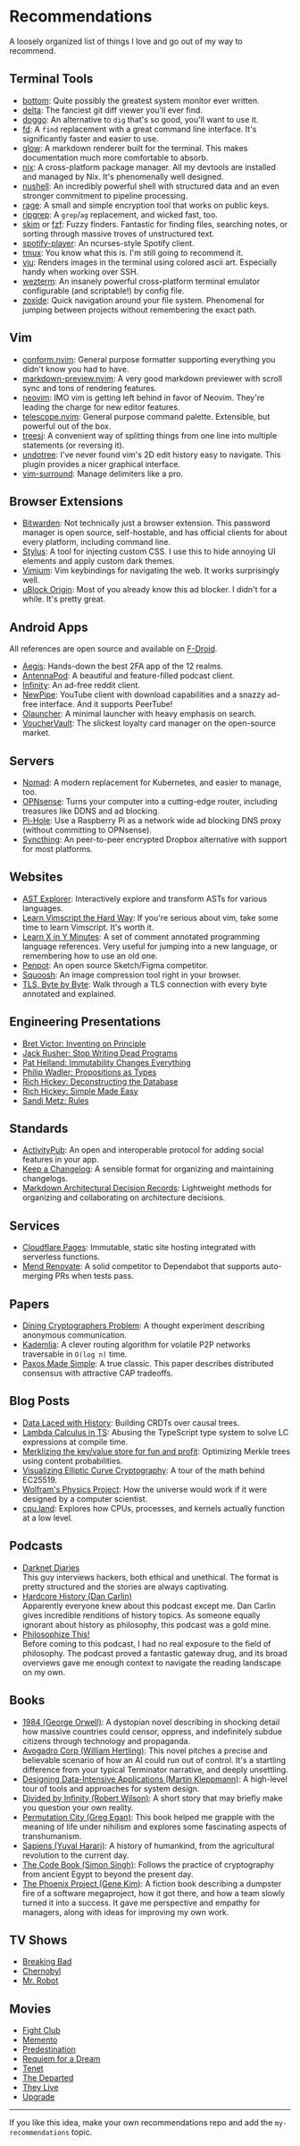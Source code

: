 # Recommendations

A loosely organized list of things I love and go out of my way to recommend.

## Terminal Tools

- [bottom](https://github.com/ClementTsang/bottom): Quite possibly the greatest system monitor ever written.
- [delta](https://github.com/dandavison/delta): The fanciest git diff viewer you'll ever find.
- [doggo](https://github.com/mr-karan/doggo/): An alternative to `dig` that's so good, you'll want to use it.
- [fd](https://github.com/sharkdp/fd): A `find` replacement with a great command line interface. It's significantly faster and easier to use.
- [glow](https://github.com/charmbracelet/glow): A markdown renderer built for the terminal. This makes documentation much more comfortable to absorb.
- [nix](https://nixos.org/): A cross-platform package manager. All my devtools are installed and managed by Nix. It's phenomenally well designed.
- [nushell](https://www.nushell.sh/): An incredibly powerful shell with structured data and an even stronger commitment to pipeline processing.
- [rage](https://github.com/str4d/rage): A small and simple encryption tool that works on public keys.
- [ripgrep](https://github.com/BurntSushi/ripgrep): A `grep`/`ag` replacement, and wicked fast, too.
- [skim](https://github.com/lotabout/skim) or [fzf](https://github.com/junegunn/fzf): Fuzzy finders. Fantastic for finding files, searching notes, or sorting through massive troves of unstructured text.
- [spotify-player](https://github.com/aome510/spotify-player): An ncurses-style Spotify client.
- [tmux](https://github.com/tmux/tmux): You know what this is. I'm still going to recommend it.
- [viu](https://github.com/atanunq/viu): Renders images in the terminal using colored ascii art. Especially handy when working over SSH.
- [wezterm](https://wezfurlong.org/wezterm): An insanely powerful cross-platform terminal emulator configurable (and scriptable!) by config file.
- [zoxide](https://github.com/ajeetdsouza/zoxide): Quick navigation around your file system. Phenomenal for jumping between projects without remembering the exact path.

## Vim

- [conform.nvim](https://github.com/stevearc/conform.nvim/): General purpose formatter supporting everything you didn't know you had to have.
- [markdown-preview.nvim](https://github.com/iamcco/markdown-preview.nvim/): A very good markdown previewer with scroll sync and tons of rendering features.
- [neovim](https://github.com/neovim/neovim/): IMO vim is getting left behind in favor of Neovim. They're leading the charge for new editor features.
- [telescope.nvim](https://github.com/nvim-telescope/telescope.nvim/): General purpose command palette. Extensible, but powerful out of the box.
- [treesj](https://github.com/Wansmer/treesj): A convenient way of splitting things from one line into multiple statements (or reversing it).
- [undotree](https://github.com/mbbill/undotree): I've never found vim's 2D edit history easy to navigate. This plugin provides a nicer graphical interface.
- [vim-surround](https://github.com/tpope/vim-surround): Manage delimiters like a pro.

## Browser Extensions

- [Bitwarden](https://bitwarden.com/): Not technically just a browser extension. This password manager is open source, self-hostable, and has official clients for about every platform, including command line.
- [Stylus](https://github.com/openstyles/stylus/): A tool for injecting custom CSS. I use this to hide annoying UI elements and apply custom dark themes.
- [Vimium](https://github.com/philc/vimium): Vim keybindings for navigating the web. It works surprisingly well.
- [uBlock Origin](https://ublockorigin.com/): Most of you already know this ad blocker. I didn't for a while. It's pretty great.

## Android Apps

All references are open source and available on [F-Droid](https://f-droid.org/).

- [Aegis](https://getaegis.app/): Hands-down the best 2FA app of the 12 realms.
- [AntennaPod](https://antennapod.org/): A beautiful and feature-filled podcast client.
- [Infinity](https://github.com/Docile-Alligator/Infinity-For-Reddit): An ad-free reddit client.
- [NewPipe](https://github.com/TeamNewPipe/NewPipe): YouTube client with download capabilities and a snazzy ad-free interface. And it supports PeerTube!
- [Olauncher](https://github.com/tanujnotes/Olauncher): A minimal launcher with heavy emphasis on search.
- [VoucherVault](https://github.com/tim-smart/vouchervault): The slickest loyalty card manager on the open-source market.

## Servers

- [Nomad](https://www.nomadproject.io/): A modern replacement for Kubernetes, and easier to manage, too.
- [OPNsense](https://opnsense.org/): Turns your computer into a cutting-edge router, including treasures like DDNS and ad blocking.
- [Pi-Hole](https://pi-hole.net/): Use a Raspberry Pi as a network wide ad blocking DNS proxy (without committing to OPNsense).
- [Syncthing](https://syncthing.net/): An peer-to-peer encrypted Dropbox alternative with support for most platforms.

## Websites

- [AST Explorer](https://astexplorer.net/): Interactively explore and transform ASTs for various languages.
- [Learn Vimscript the Hard Way](https://learnvimscriptthehardway.stevelosh.com/): If you're serious about vim, take some time to learn Vimscript. It's worth it.
- [Learn X in Y Minutes](https://learnxinyminutes.com/): A set of comment annotated programming language references. Very useful for jumping into a new language, or remembering how to use an old one.
- [Penpot](https://github.com/penpot/penpot): An open source Sketch/Figma competitor.
- [Squoosh](https://squoosh.app/): An image compression tool right in your browser.
- [TLS, Byte by Byte](https://bytebybyte.dev/): Walk through a TLS connection with every byte annotated and explained.

## Engineering Presentations

- [Bret Victor: Inventing on Principle](https://www.youtube.com/watch?v=PUv66718DII)
- [Jack Rusher: Stop Writing Dead Programs](https://www.youtube.com/watch?v=8Ab3ArE8W3s)
- [Pat Helland: Immutability Changes Everything](https://vimeo.com/52831373)
- [Philip Wadler: Propositions as Types](https://www.youtube.com/watch?v=IOiZatlZtGU)
- [Rich Hickey: Deconstructing the Database](https://www.youtube.com/watch?v=Cym4TZwTCNU)
- [Rich Hickey: Simple Made Easy](https://www.infoq.com/presentations/Simple-Made-Easy/)
- [Sandi Metz: Rules](https://www.youtube.com/watch?v=npOGOmkxuio)

## Standards

- [ActivityPub](https://www.w3.org/TR/activitypub/): An open and interoperable protocol for adding social features in your app.
- [Keep a Changelog](https://keepachangelog.com/en/1.0.0/): A sensible format for organizing and maintaining changelogs.
- [Markdown Architectural Decision Records](https://adr.github.io/madr/): Lightweight methods for organizing and collaborating on architecture decisions.

## Services

- [Cloudflare Pages](https://pages.cloudflare.com/): Immutable, static site hosting integrated with serverless functions.
- [Mend Renovate](https://www.mend.io/free-developer-tools/renovate/): A solid competitor to Dependabot that supports auto-merging PRs when tests pass.

## Papers

- [Dining Cryptographers Problem](http://www.cs.utoronto.ca/~sgorbunov/publications/diningCrypto.pdf): A thought experiment describing anonymous communication.
- [Kademlia](http://www.scs.stanford.edu/~dm/home/papers/kpos.pdf): A clever routing algorithm for volatile P2P networks traversable in `O(log n)` time.
- [Paxos Made Simple](http://lamport.azurewebsites.net/pubs/paxos-simple.pdf): A true classic. This paper describes distributed consensus with attractive CAP tradeoffs.

## Blog Posts

- [Data Laced with History](http://archagon.net/blog/2018/03/24/data-laced-with-history/): Building CRDTs over causal trees.
- [Lambda Calculus in TS](https://ayazhafiz.com/articles/21/typescript-type-system-lambda-calculus): Abusing the TypeScript type system to solve LC expressions at compile time.
- [Merklizing the key/value store for fun and profit](https://joelgustafson.com/posts/2023-05-04/merklizing-the-key-value-store-for-fun-and-profit): Optimizing Merkle trees using content probabilities.
- [Visualizing Elliptic Curve Cryptography](https://curves.xargs.org/): A tour of the math behind EC25519.
- [Wolfram's Physics Project](https://writings.stephenwolfram.com/2020/04/finally-we-may-have-a-path-to-the-fundamental-theory-of-physics-and-its-beautiful/): How the universe would work if it were designed by a computer scientist.
- [cpu.land](https://cpu.land/): Explores how CPUs, processes, and kernels actually function at a low level.

## Podcasts

- [Darknet Diaries](https://darknetdiaries.com/)<br />
  This guy interviews hackers, both ethical and unethical. The format is pretty structured and the stories are always captivating.
- [Hardcore History (Dan Carlin)](https://www.dancarlin.com/hardcore-history-series/)<br />
  Apparently everyone knew about this podcast except me. Dan Carlin gives incredible renditions of history topics. As someone equally ignorant about history as philosophy, this podcast was a gold mine.
- [Philosophize This!](https://www.philosophizethis.org/)<br />
  Before coming to this podcast, I had no real exposure to the field of philosophy. The podcast proved a fantastic gateway drug, and its broad overviews gave me enough context to navigate the reading landscape on my own.

## Books

- [1984 (George Orwell)](https://en.wikipedia.org/wiki/Nineteen_Eighty-Four): A dystopian novel describing in shocking detail how massive countries could censor, oppress, and indefinitely subdue citizens through technology and propaganda.
- [Avogadro Corp (William Hertling)](http://avogadrocorp.com/): This novel pitches a precise and believable scenario of how an AI could run out of control. It's a startling difference from your typical Terminator narrative, and deeply unsettling.
- [Designing Data-Intensive Applications (Martin Kleppmann)](https://www.goodreads.com/book/show/23463279-designing-data-intensive-applications): A high-level tour of tools and approaches for system design.
- [Divided by Infinity (Robert Wilson)](https://www.tor.com/2010/08/05/divided-by-infinity/): A short story that may briefly make you question your own reality.
- [Permutation City (Greg Egan)](https://en.wikipedia.org/wiki/Permutation_City): This book helped me grapple with the meaning of life under nihilism and explores some fascinating aspects of transhumanism.
- [Sapiens (Yuval Harari)](https://www.goodreads.com/book/show/23692271-sapiens): A history of humankind, from the agricultural revolution to the current day.
- [The Code Book (Simon Singh)](https://www.goodreads.com/book/show/17994.The_Code_Book): Follows the practice of cryptography from ancient Egypt to beyond the present day.
- [The Phoenix Project (Gene Kim)](https://www.barnesandnoble.com/w/the-phoenix-project-gene-kim/1115141434): A fiction book describing a dumpster fire of a software megaproject, how it got there, and how a team slowly turned it into a success. It gave me perspective and empathy for managers, along with ideas for improving my own work.

## TV Shows

- [Breaking Bad](https://www.imdb.com/title/tt0903747/)
- [Chernobyl](https://www.imdb.com/title/tt7366338/)
- [Mr. Robot](https://www.imdb.com/title/tt4158110/)

## Movies

- [Fight Club](https://www.imdb.com/title/tt0137523/)
- [Memento](https://www.imdb.com/title/tt0209144/)
- [Predestination](https://www.imdb.com/title/tt2397535/)
- [Requiem for a Dream](https://www.imdb.com/title/tt0180093/)
- [Tenet](https://www.imdb.com/title/tt6723592/)
- [The Departed](https://www.imdb.com/title/tt0407887/)
- [They Live](https://www.imdb.com/title/tt0096256/)
- [Upgrade](https://www.imdb.com/title/tt6499752/)

---

If you like this idea, make your own recommendations repo and add the `my-recommendations` topic.
